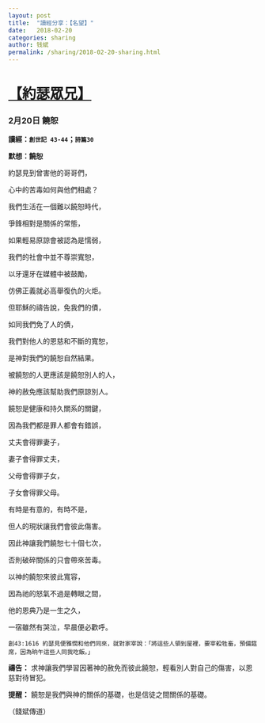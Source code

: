 ```yaml
---
layout: post
title:  "讀經分享：【名望】"
date:   2018-02-20
categories: sharing
author: 钱斌
permalink: /sharing/2018-02-20-sharing.html
---
```


[【約瑟眾兄】](/daily/2018-02-20-daily.html)
===========

### 2月20日 饒恕

**讀經：`創世記 43-44`；`詩篇30`**

**默想：饒恕**

約瑟見到曾害他的哥哥們，

心中的苦毒如何與他們相處？

我們生活在一個難以饒恕時代，

爭鋒相對是關係的常態，

如果輕易原諒會被認為是懦弱，

我們的社會中並不尊崇寬恕，

以牙還牙在媒體中被鼓勵，

仿佛正義就必高舉復仇的火炬。

但耶穌的禱告說，免我們的債，

如同我們免了人的債，

我們對他人的恩慈和不斷的寬恕，

是神對我們的饒恕自然結果。

被饒恕的人更應該是饒恕別人的人，

神的赦免應該幫助我們原諒別人。

饒恕是健康和持久關系的關鍵，

因為我們都是罪人都會有錯誤，

丈夫會得罪妻子，

妻子會得罪丈夫，

父母會得罪子女，

子女會得罪父母。

有時是有意的，有時不是，

但人的現狀讓我們會彼此傷害。

因此神讓我們饒恕七十個七次，

否則破碎關係的只會帶來苦毒。

以神的饒恕來彼此寬容，

因為祂的怒氣不過是轉眼之間，

他的恩典乃是一生之久，

一宿雖然有哭泣，早晨便必歡呼。

`創43:1616 約瑟見便雅憫和他們同來，就對家宰說：「將這些人領到屋裡，要宰殺牲畜，預備筵席，因為晌午這些人同我吃飯。」`

**禱告：**
求神讓我們學習因著神的赦免而彼此饒恕，輕看別人對自己的傷害，以恩慈對待冒犯。

**提醒：**
饒恕是我們與神的關係的基礎，也是信徒之間關係的基礎。

（錢斌傳道）
